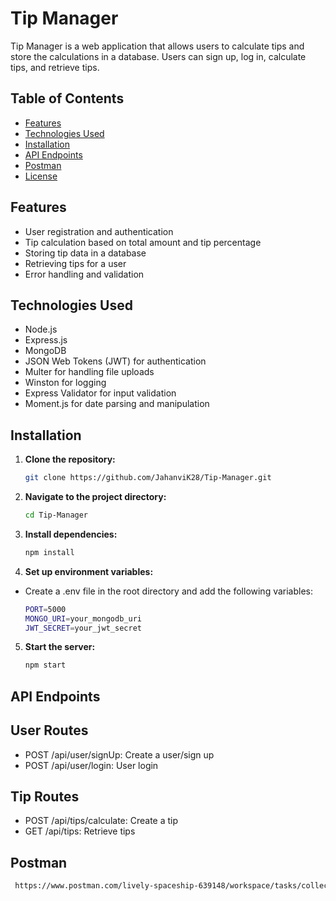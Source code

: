 # Tip Manager

Tip Manager is a web application that allows users to calculate tips and store the calculations in a database. Users can sign up, log in, calculate tips, and retrieve tips.

## Table of Contents

- [Features](#features)
- [Technologies Used](#technologies-used)
- [Installation](#installation)
- [API Endpoints](#api-endpoints)
- [Postman](#postman)
- [License](#license)

## Features

- User registration and authentication
- Tip calculation based on total amount and tip percentage
- Storing tip data in a database
- Retrieving tips for a user
- Error handling and validation

## Technologies Used

- Node.js
- Express.js
- MongoDB
- JSON Web Tokens (JWT) for authentication
- Multer for handling file uploads
- Winston for logging
- Express Validator for input validation
- Moment.js for date parsing and manipulation

## Installation

1. **Clone the repository:**
   ```bash
   git clone https://github.com/JahanviK28/Tip-Manager.git
2. **Navigate to the project directory:**
    ```bash
    cd Tip-Manager
3. **Install dependencies:**
    ```bash
    npm install
4. **Set up environment variables:**
- Create a .env file in the root directory and add the following variables:
    ```bash
   PORT=5000
   MONGO_URI=your_mongodb_uri
   JWT_SECRET=your_jwt_secret
5. **Start the server:**
    ```bash
   npm start
 
## API Endpoints

## User Routes
- POST /api/user/signUp: Create a user/sign up
- POST /api/user/login: User login

## Tip Routes
- POST /api/tips/calculate: Create a tip
- GET /api/tips: Retrieve tips

## Postman
```bash
 https://www.postman.com/lively-spaceship-639148/workspace/tasks/collection/25125713-2a35fb8d-b12a-4bae-a526-cff8131d32f1?action=share&creator=25125713

